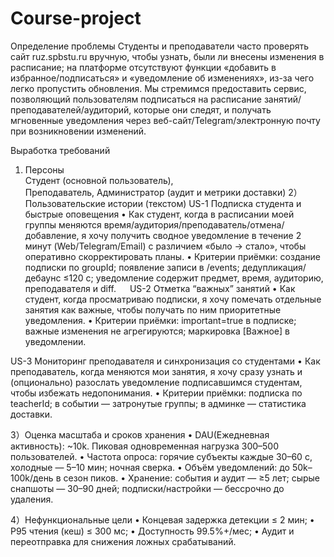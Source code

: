# Course-project
Определение проблемы
Студенты и преподаватели часто проверять сайт ruz.spbstu.ru вручную, чтобы узнать,
были ли внесены изменения в расписание; на платформе отсутствуют функции «добавить в избранное/подписаться» и «уведомление об изменениях»,
из-за чего легко пропустить обновления. Мы стремимся предоставить сервис,
позволяющий пользователям подписаться на расписание занятий/преподавателей/аудиторий,
которые они следят, и получать мгновенные уведомления через веб-сайт/Telegram/электронную почту при возникновении изменений.

Выработĸа требований
1)	Персоны<br>
    Студент (основной пользователь),  
    Преподаватель,
    Администратор (аудит и метрики доставки)
2）Пользовательские истории (текстом)
   US-1 Подписка студента и быстрые оповещения
   •	Как студент, когда в расписании моей группы меняются время/аудитория/преподаватель/отмена/добавление, я хочу получить сводное уведомление в течение 2 минут (Web/Telegram/Email) с различием «было → стало», чтобы оперативно скорректировать планы.
   •	Критерии приёмки: создание подписки по groupId; появление записи в /events; дедупликация/дебаунс ≤120 c; уведомление содержит предмет, время, аудиторию, преподавателя и diff.
 
   US-2 Отметка “важных” занятий
   •	Как студент, когда просматриваю подписки, я хочу помечать отдельные занятия как важные, чтобы получать по ним приоритетные уведомления.
   •	Критерии приёмки: important=true в подписке; важные изменения не агрегируются; маркировка [Важное] в уведомлении.

   US-3 Мониторинг преподавателя и синхронизация со студентами
   •	Как преподаватель, когда меняются мои занятия, я хочу сразу узнать и (опционально) разослать уведомление подписавшимся студентам, чтобы избежать недопонимания.
   •	Критерии приёмки: подписка по teacherId; в событии — затронутые группы; в админке — статистика доставки.

3）Оценка масштаба и сроков хранения
   •	DAU(Ежедневная активность): ~10k. Пиковая одновременная нагрузка 300–500 пользователей.
   •	Частота опроса: горячие субъекты каждые 30–60 с, холодные — 5–10 мин; ночная сверка.
   •	Объём уведомлений: до 50k–100k/день в сезон пиков.
   •	Хранение: события и аудит — ≥5 лет; сырые снапшоты — 30–90 дней; подписки/настройки — бессрочно до удаления.

4）Нефункциональные цели
   •	Концевая задержка детекции ≤ 2 мин;
   •	P95 чтения (кеш) ≤ 300 мс;
   •	Доступность 99.5%+/мес;
   •	Аудит и переотправка для снижения ложных срабатываний.

